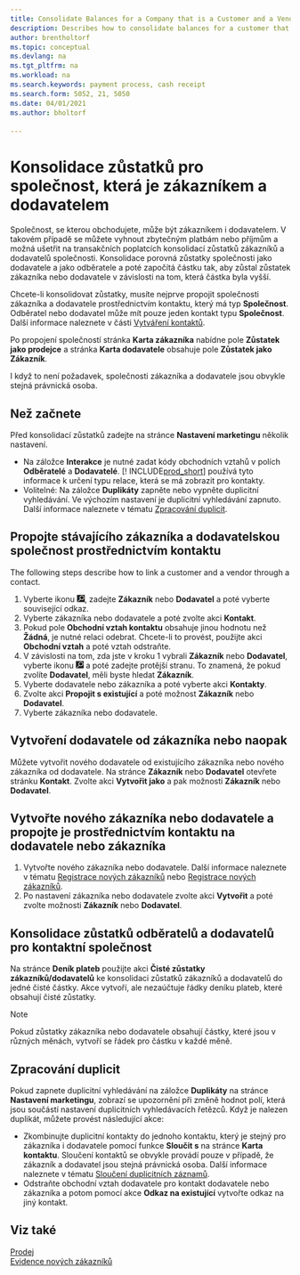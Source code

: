 ```yaml
---
title: Consolidate Balances for a Company that is a Customer and a Vendor
description: Describes how to consolidate balances for a customer that is also a vendor.
author: brentholtorf
ms.topic: conceptual
ms.devlang: na
ms.tgt_pltfrm: na
ms.workload: na
ms.search.keywords: payment process, cash receipt
ms.search.form: 5052, 21, 5050
ms.date: 04/01/2021
ms.author: bholtorf

---
```

# Konsolidace zůstatků pro společnost, která je zákazníkem a dodavatelem
Společnost, se kterou obchodujete, může být zákazníkem i dodavatelem. V takovém případě se můžete vyhnout zbytečným platbám nebo příjmům a možná ušetřit na transakčních poplatcích konsolidací zůstatků zákazníků a dodavatelů společnosti. Konsolidace porovná zůstatky společnosti jako dodavatele a jako odběratele a poté započítá částku tak, aby zůstal zůstatek zákazníka nebo dodavatele v závislosti na tom, která částka byla vyšší.

Chcete-li konsolidovat zůstatky, musíte nejprve propojit společnosti zákazníka a dodavatele prostřednictvím kontaktu, který má typ **Společnost**. Odběratel nebo dodavatel může mít pouze jeden kontakt typu **Společnost**. Další informace naleznete v části [Vytváření kontaktů](marketing-create-contact-companies.md).

Po propojení společností stránka **Karta zákazníka** nabídne pole **Zůstatek jako prodejce** a stránka **Karta dodavatele** obsahuje pole **Zůstatek jako Zákazník**.

I když to není požadavek, společnosti zákazníka a dodavatele jsou obvykle stejná právnická osoba.

## Než začnete
Před konsolidací zůstatků zadejte na stránce **Nastavení marketingu** několik nastavení.

* Na záložce **Interakce** je nutné zadat kódy obchodních vztahů v polích **Odběratelé** a **Dodavatelé**. [! INCLUDE[prod_short](includes/prod_short.md)] používá tyto informace k určení typu relace, která se má zobrazit pro kontakty.
* Volitelné: Na záložce **Duplikáty** zapněte nebo vypněte duplicitní vyhledávání. Ve výchozím nastavení je duplicitní vyhledávání zapnuto. Další informace naleznete v tématu [Zpracování duplicit](#handling-duplicates).

## Propojte stávajícího zákazníka a dodavatelskou společnost prostřednictvím kontaktu
The following steps describe how to link a customer and a vendor through a contact.

1. Vyberte ikonu ![Žárovky, která otevře funkci Řekněte mi.](media/ui-search/search_small.png " Řekněte mi, co chcete udělat"), zadejte **Zákazník** nebo **Dodavatel** a poté vyberte související odkaz.
2. Vyberte zákazníka nebo dodavatele a poté zvolte akci **Kontakt**.
3. Pokud pole **Obchodní vztah kontaktu** obsahuje jinou hodnotu než **Žádná**, je nutné relaci odebrat. Chcete-li to provést, použijte akci **Obchodní vztah** a poté vztah odstraňte.
4. V závislosti na tom, zda jste v kroku 1 vybrali **Zákazník** nebo **Dodavatel**, vyberte ikonu ![Žárovky, která otevře funkci Řekněte mi.](media/ui-search/search_small.png " Řekněte mi, co chcete udělat") a poté zadejte protější stranu. To znamená, že pokud zvolíte **Dodavatel**, měli byste hledat **Zákazník**.
5. Vyberte dodavatele nebo zákazníka a poté vyberte akci **Kontakty**.
6. Zvolte akci **Propojit s existující** a poté možnost **Zákazník** nebo **Dodavatel**.
7. Vyberte zákazníka nebo dodavatele.

## Vytvoření dodavatele od zákazníka nebo naopak
Můžete vytvořit nového dodavatele od existujícího zákazníka nebo nového zákazníka od dodavatele. Na stránce **Zákazník** nebo **Dodavatel** otevřete stránku **Kontakt**. Zvolte akci **Vytvořit jako** a pak možnosti **Zákazník** nebo **Dodavatel**.

## Vytvořte nového zákazníka nebo dodavatele a propojte je prostřednictvím kontaktu na dodavatele nebo zákazníka
1. Vytvořte nového zákazníka nebo dodavatele. Další informace naleznete v tématu [Registrace nových zákazníků](sales-how-register-new-customers.md) nebo [Registrace nových zákazníků](sales-how-register-new-customers.md).
2. Po nastavení zákazníka nebo dodavatele zvolte akci **Vytvořit** a poté zvolte možnosti **Zákazník** nebo **Dodavatel**.

## Konsolidace zůstatků odběratelů a dodavatelů pro kontaktní společnost
Na stránce **Deník plateb** použijte akci **Čisté zůstatky zákazníků/dodavatelů** ke konsolidaci zůstatků zákazníků a dodavatelů do jedné čisté částky. Akce vytvoří, ale nezaúčtuje řádky deníku plateb, které obsahují čisté zůstatky.

> [!NOTE]
> Pokud zůstatky zákazníka nebo dodavatele obsahují částky, které jsou v různých měnách, vytvoří se řádek pro částku v každé měně.

## Zpracování duplicit
Pokud zapnete duplicitní vyhledávání na záložce **Duplikáty** na stránce **Nastavení marketingu**, zobrazí se upozornění při změně hodnot polí, která jsou součástí nastavení duplicitních vyhledávacích řetězců. Když je nalezen duplikát, můžete provést následující akce:

* Zkombinujte duplicitní kontakty do jednoho kontaktu, který je stejný pro zákazníka i dodavatele pomocí funkce **Sloučit s** na stránce **Karta kontaktu**. Sloučení kontaktů se obvykle provádí pouze v případě, že zákazník a dodavatel jsou stejná právnická osoba. Další informace naleznete v tématu [Sloučení duplicitních záznamů](sales-how-merge-duplicate-records.md).
* Odstraňte obchodní vztah dodavatele pro kontakt dodavatele nebo zákazníka a potom pomocí akce **Odkaz na existující** vytvořte odkaz na jiný kontakt.

## Viz také
[Prodej](sales-manage-sales.md)    
[Evidence nových zákazníků](sales-how-register-new-customers.md)  
